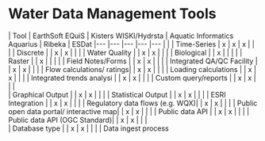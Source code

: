 Water Data Management Tools
=======================


| Tool                      | EarthSoft EQuiS       | Kisters WISKI/Hydrsta         | Aquatic Informatics Aquarius  |  Ribeka       |   ESDat 
|---                        |---                    |---                            |---                            |---            |                |
| Time-Series               | x                     | x                             | x                             |               |                |
| Discrete                  |                       | x                             | x                             |               |                |
| Water Quality             |                       | x                             | x                             |               |                |
| Biological                |                       | x                             |                               |               |                |
| Raster                    |                       | x                             |                               |               |                |
| Field Notes/Forms         |                       | x                             | x                             |               |                |
| Integrated QA/QC Facility |                       | x                             | x                             |               |                |
| Flow calculations/ ratings|                       | x                             | x                             |               |                | 
| Loading calculations      |                       | x                             | x                             |               |                |
| Integrated trends analysi |                       | x                             | x                             |               |                | 
| Custom query/reports      |                       | x                             |  x                            |               |                |  
| Graphical Output          |                       | x                             |  x                            |               |                |
| Statistical Output        |                       | x                             | x                             |               |                |
| ESRI Integration          |                       | x                             | x                             |               |                |
| Regulatory data flows (e.g. WQX)|                 | x                             |  x                            |               |                |
| Public open data portal/ interactive map|         | x                             |   x                           |               |                |
| Public data API               |                   | x                             |     x                         |               |                |
| Public data API (OGC Standard)|                   | x                             |     x                         |               |                |      
| Database type                 |                   | x                             |      x                        |               |                |
| Data ingest process 

